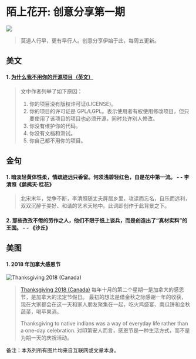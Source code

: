 # 陌上花开: 创意分享第一期

![](https://media-image1.baydn.com/storage_media_image/tkdghk/5f9b3e4f4db605a469c47e4b7213ec6c.bb03456cd894e51ac56f1353e2c7a35d.jpeg?x-oss-process=image/quality,q_80)

> 莫道人行早，更有早行人。创意分享伊始于此，每周五更新。

## 美文
#### 1. [为什么我不用你的开源项目（英文）](https://humanwhocodes.com/blog/2015/12/why-im-not-using-your-open-source-project/)

> 文中作者列举了如下原因：
>
> 1. 你的项目没有版权许可证(LICENSE)。
> 2. 你的项目的许可证是 GPL/LGPL。表示使用者有权使用修改项目，但只要使用了该项目的项目也必须开源，同时允许别人修改。
> 3. 你没有维护你的代码。
> 4. 你没有文档和测试。
> 5. 你自己都不用你的项目。

## 金句
#### 1. 暗淡轻黄体性柔，情疏迹远只香留。何须浅碧轻红色，自是花中第一流。  - - 李清照《鹧鸪天·桂花》

> 北宋末年，党争不断，李清照随丈夫屏居乡里，攻读而忘名，自乐而远利，双双沉醉于美好、和谐的艺术天地中。此词即创作于此背景之下。

#### 2. 那些孜孜不倦的劳作之人，他们不限于纸上谈兵，而是创造出了“真材实料”的王国。  - - 《沙丘》

## 美图
#### 1. 2018 年加拿大感恩节
![Thanksgiving 2018 (Canada)](https://www.google.com/logos/doodles/2018/thanksgiving-2018-canada-5162723468902400.3-2x.png)

> [Thanksgiving 2018 (Canada)](https://www.google.com/doodles/thanksgiving-2018-canada)
> 每年十月的第二个星期一是加拿大的感恩节，是加拿大的法定节假日。
> 最初的想法是借金秋之际感谢一年的收获，现在大家都会在这一天和家人朋友聚集在一起，吃火鸡盛宴、南瓜饼和金秋蔬菜，喝苹果酒。
> 
> Thanksgiving to native indians was a way of everyday life rather than a one-day celebration.
> 对印第安人而言，感恩节是一种生活方式，而不是为期一天的庆祝活动。

备注：本系列所有图片均来自互联网或文章本身。
